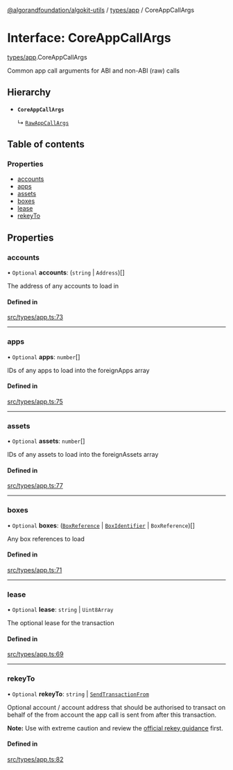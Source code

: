 [@algorandfoundation/algokit-utils](../README.md) / [types/app](../modules/types_app.md) / CoreAppCallArgs

# Interface: CoreAppCallArgs

[types/app](../modules/types_app.md).CoreAppCallArgs

Common app call arguments for ABI and non-ABI (raw) calls

## Hierarchy

- **`CoreAppCallArgs`**

  ↳ [`RawAppCallArgs`](types_app.RawAppCallArgs.md)

## Table of contents

### Properties

- [accounts](types_app.CoreAppCallArgs.md#accounts)
- [apps](types_app.CoreAppCallArgs.md#apps)
- [assets](types_app.CoreAppCallArgs.md#assets)
- [boxes](types_app.CoreAppCallArgs.md#boxes)
- [lease](types_app.CoreAppCallArgs.md#lease)
- [rekeyTo](types_app.CoreAppCallArgs.md#rekeyto)

## Properties

### accounts

• `Optional` **accounts**: (`string` \| `Address`)[]

The address of any accounts to load in

#### Defined in

[src/types/app.ts:73](https://github.com/joe-p/algokit-utils-ts/blob/main/src/types/app.ts#L73)

___

### apps

• `Optional` **apps**: `number`[]

IDs of any apps to load into the foreignApps array

#### Defined in

[src/types/app.ts:75](https://github.com/joe-p/algokit-utils-ts/blob/main/src/types/app.ts#L75)

___

### assets

• `Optional` **assets**: `number`[]

IDs of any assets to load into the foreignAssets array

#### Defined in

[src/types/app.ts:77](https://github.com/joe-p/algokit-utils-ts/blob/main/src/types/app.ts#L77)

___

### boxes

• `Optional` **boxes**: ([`BoxReference`](types_app.BoxReference.md) \| [`BoxIdentifier`](../modules/types_app.md#boxidentifier) \| `BoxReference`)[]

Any box references to load

#### Defined in

[src/types/app.ts:71](https://github.com/joe-p/algokit-utils-ts/blob/main/src/types/app.ts#L71)

___

### lease

• `Optional` **lease**: `string` \| `Uint8Array`

The optional lease for the transaction

#### Defined in

[src/types/app.ts:69](https://github.com/joe-p/algokit-utils-ts/blob/main/src/types/app.ts#L69)

___

### rekeyTo

• `Optional` **rekeyTo**: `string` \| [`SendTransactionFrom`](../modules/types_transaction.md#sendtransactionfrom)

Optional account / account address that should be authorised to transact on behalf of the from account the app call is sent from after this transaction.

**Note:** Use with extreme caution and review the [official rekey guidance](https://developer.algorand.org/docs/get-details/accounts/rekey/) first.

#### Defined in

[src/types/app.ts:82](https://github.com/joe-p/algokit-utils-ts/blob/main/src/types/app.ts#L82)
